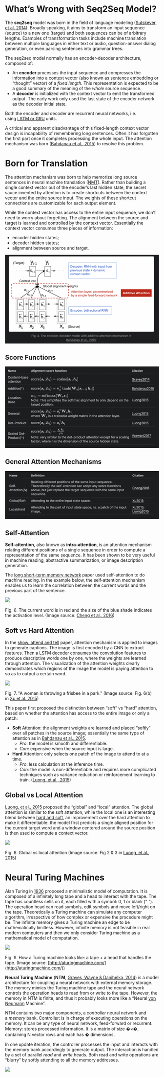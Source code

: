 # What’s Wrong with Seq2Seq Model?

The **seq2seq** model was born in the field of language modeling ([Sutskever, et al. 2014](https://arxiv.org/abs/1409.3215)). Broadly speaking, it aims to transform an input sequence (source) to a new one (target) and both sequences can be of arbitrary lengths. Examples of transformation tasks include machine translation between multiple languages in either text or audio, question-answer dialog generation, or even parsing sentences into grammar trees.

The seq2seq model normally has an encoder-decoder architecture, composed of:

- An **encoder** processes the input sequence and compresses the information into a context vector (also known as sentence embedding or “thought” vector) of a _fixed length_. This representation is expected to be a good summary of the meaning of the _whole_ source sequence.
- A **decoder** is initialized with the context vector to emit the transformed output. The early work only used the last state of the encoder network as the decoder initial state.

Both the encoder and decoder are recurrent neural networks, i.e. using [LSTM or GRU](http://colah.github.io/posts/2015-08-Understanding-LSTMs/) units.


A critical and apparent disadvantage of this fixed-length context vector design is incapability of remembering long sentences. Often it has forgotten the first part once it completes processing the whole input. The attention mechanism was born ([Bahdanau et al., 2015](https://arxiv.org/pdf/1409.0473.pdf)) to resolve this problem.

# Born for Translation

The attention mechanism was born to help memorize long source sentences in neural machine translation ([NMT](https://arxiv.org/pdf/1409.0473.pdf)). Rather than building a single context vector out of the encoder’s last hidden state, the secret sauce invented by attention is to create shortcuts between the context vector and the entire source input. The weights of these shortcut connections are customizable for each output element.

While the context vector has access to the entire input sequence, we don’t need to worry about forgetting. The alignment between the source and target is learned and controlled by the context vector. Essentially the context vector consumes three pieces of information:

- encoder hidden states;
- decoder hidden states;
- alignment between source and target.

![](imgs/additive.png)


## Score Functions

![](imgs/scores.png)

## General Attention Mechanisms
![](imgs/attention-mechs.png)

## Self-Attention

**Self-attention**, also known as **intra-attention**, is an attention mechanism relating different positions of a single sequence in order to compute a representation of the same sequence. It has been shown to be very useful in machine reading, abstractive summarization, or image description generation.

The [long short-term memory network](https://arxiv.org/pdf/1601.06733.pdf) paper used self-attention to do machine reading. In the example below, the self-attention mechanism enables us to learn the correlation between the current words and the previous part of the sentence.

![](https://lilianweng.github.io/posts/2018-06-24-attention/cheng2016-fig1.png)

Fig. 6. The current word is in red and the size of the blue shade indicates the activation level. (Image source: [Cheng et al., 2016](https://arxiv.org/pdf/1601.06733.pdf))

## Soft vs Hard Attention

In the [show, attend and tell](http://proceedings.mlr.press/v37/xuc15.pdf) paper, attention mechanism is applied to images to generate captions. The image is first encoded by a CNN to extract features. Then a LSTM decoder consumes the convolution features to produce descriptive words one by one, where the weights are learned through attention. The visualization of the attention weights clearly demonstrates which regions of the image the model is paying attention to so as to output a certain word.

![](https://lilianweng.github.io/posts/2018-06-24-attention/xu2015-fig6b.png)

Fig. 7. "A woman is throwing a frisbee in a park." (Image source: Fig. 6(b) in [Xu et al. 2015](http://proceedings.mlr.press/v37/xuc15.pdf))

This paper first proposed the distinction between “soft” vs “hard” attention, based on whether the attention has access to the entire image or only a patch:

- **Soft** Attention: the alignment weights are learned and placed “softly” over all patches in the source image; essentially the same type of attention as in [Bahdanau et al., 2015](https://arxiv.org/abs/1409.0473).
    - _Pro_: the model is smooth and differentiable.
    - _Con_: expensive when the source input is large.
- **Hard** Attention: only selects one patch of the image to attend to at a time.
    - _Pro_: less calculation at the inference time.
    - _Con_: the model is non-differentiable and requires more complicated techniques such as variance reduction or reinforcement learning to train. ([Luong, et al., 2015](https://arxiv.org/abs/1508.04025))

## Global vs Local Attention

[Luong, et al., 2015](https://arxiv.org/pdf/1508.04025.pdf) proposed the “global” and “local” attention. The global attention is similar to the soft attention, while the local one is an interesting blend between [hard and soft](https://lilianweng.github.io/posts/2018-06-24-attention/#soft-vs-hard-attention), an improvement over the hard attention to make it differentiable: the model first predicts a single aligned position for the current target word and a window centered around the source position is then used to compute a context vector.

![](https://lilianweng.github.io/posts/2018-06-24-attention/luong2015-fig2-3.png)

Fig. 8. Global vs local attention (Image source: Fig 2 & 3 in [Luong, et al., 2015](https://arxiv.org/pdf/1508.04025.pdf))

# Neural Turing Machines

Alan Turing in [1936](https://en.wikipedia.org/wiki/Turing_machine) proposed a minimalistic model of computation. It is composed of a infinitely long tape and a head to interact with the tape. The tape has countless cells on it, each filled with a symbol: 0, 1 or blank (" “). The operation head can read symbols, edit symbols and move left/right on the tape. Theoretically a Turing machine can simulate any computer algorithm, irrespective of how complex or expensive the procedure might be. The infinite memory gives a Turing machine an edge to be mathematically limitless. However, infinite memory is not feasible in real modern computers and then we only consider Turing machine as a mathematical model of computation.

![](https://lilianweng.github.io/posts/2018-06-24-attention/turing-machine.jpg)

Fig. 9. How a Turing machine looks like: a tape + a head that handles the tape. (Image source: [http://aturingmachine.com/](http://aturingmachine.com/))

**Neural Turing Machine** (**NTM**, [Graves, Wayne & Danihelka, 2014](https://arxiv.org/abs/1410.5401)) is a model architecture for coupling a neural network with external memory storage. The memory mimics the Turing machine tape and the neural network controls the operation heads to read from or write to the tape. However, the memory in NTM is finite, and thus it probably looks more like a “Neural [von Neumann](https://en.wikipedia.org/wiki/Von_Neumann_architecture) Machine”.

NTM contains two major components, a _controller_ neural network and a _memory_ bank. Controller: is in charge of executing operations on the memory. It can be any type of neural network, feed-forward or recurrent. Memory: stores processed information. It is a matrix of size �×�, containing N vector rows and each has � dimensions.

In one update iteration, the controller processes the input and interacts with the memory bank accordingly to generate output. The interaction is handled by a set of parallel _read_ and _write_ heads. Both read and write operations are “blurry” by softly attending to all the memory addresses.

![](https://lilianweng.github.io/posts/2018-06-24-attention/NTM.png)
